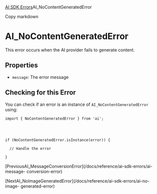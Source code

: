 [AI SDK Errors](/docs/reference/ai-sdk-errors)AI_NoContentGeneratedError

Copy markdown

# AI_NoContentGeneratedError

This error occurs when the AI provider fails to generate content.

## Properties

  * `message`: The error message

## Checking for this Error

You can check if an error is an instance of `AI_NoContentGeneratedError`
using:

    
    
    import { NoContentGeneratedError } from 'ai';
    
    
    
    
    if (NoContentGeneratedError.isInstance(error)) {
    
      // Handle the error
    
    }

[PreviousAI_MessageConversionError](/docs/reference/ai-sdk-errors/ai-message-
conversion-error)

[NextAI_NoImageGeneratedError](/docs/reference/ai-sdk-errors/ai-no-image-
generated-error)

